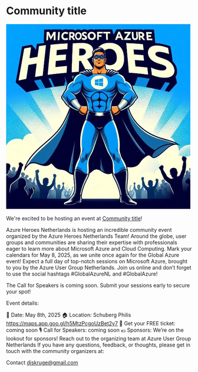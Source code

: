 # Community title

![Community title](azureheroes.png)

We're excited to be hosting an event at [Community title](https://globalazure.net/this-is-just-a-sample-link/)!

Azure Heroes Netherlands is hosting an incredible community event organized by the Azure Heroes Netherlands Team! Around the globe, user groups and communities are sharing their expertise with professionals eager to learn more about Microsoft Azure and Cloud Computing. Mark your calendars for May 8, 2025, as we unite once again for the Global Azure event! Expect a full day of top-notch sessions on Microsoft Azure, brought to you by the Azure User Group Netherlands. Join us online and don’t forget to use the social hashtags #GlobalAzureNL and #GlobalAzure!

The Call for Speakers is coming soon. Submit your sessions early to secure your spot!

Event details:

📅 Date: May 8th, 2025
🏠 Location: Schuberg Philis https://maps.app.goo.gl/h5MtzPcgoUzBet2y7
🎫 Get your FREE ticket: coming soon
🎙️ Call for Speakers: coming soon 
💶 Sponsors: We’re on the lookout for sponsors! Reach out to the organizing team at Azure User Group Netherlands
If you have any questions, feedback, or thoughts, please get in touch with the community organizers at:

Contact djskruge@gmail.com

